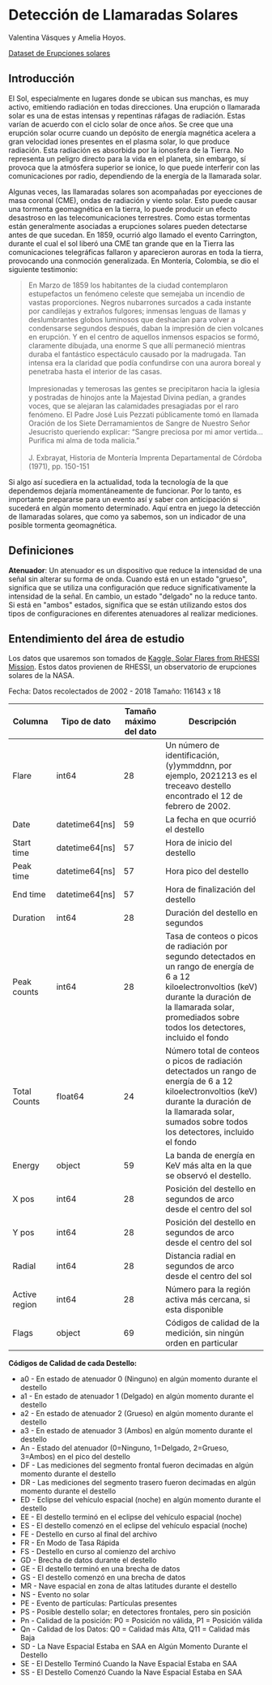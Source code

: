 # Detección de Llamaradas Solares
Valentina Vásques y Amelia Hoyos.

[Dataset de Erupciones solares](https://deepblue.lib.umich.edu/data/concern/data_sets/6w924c02q)

## Introducción
El Sol, especialmente en lugares donde se ubican sus manchas, es muy activo, emitiendo radiación en todas direcciones. Una erupción o llamarada solar es una de estas intensas y repentinas ráfagas de radiación. Estas varían de acuerdo con el ciclo solar de once años. Se cree que una erupción solar ocurre cuando un depósito de energía magnética acelera a gran velocidad iones presentes en el plasma solar, lo que produce radiación. Esta radiación es absorbida por la ionosfera de la Tierra. No representa un peligro directo para la vida en el planeta, sin embargo, sí provoca que la atmósfera superior se ionice, lo que puede interferir con las comunicaciones por radio, dependiendo de la energía de la llamarada solar.

Algunas veces, las llamaradas solares son acompañadas por eyecciones de masa coronal (CME), ondas de radiación y viento solar. Esto puede causar una tormenta geomagnética en la tierra, lo puede producir un efecto desastroso en las telecomunicaciones terrestres. Como estas tormentas están generalmente asociadas a erupciones solares pueden detectarse antes de que sucedan. En 1859, ocurrió algo llamado el evento Carrington, durante el cual el sol liberó una CME tan grande que en la Tierra las comunicaciones telegráficas fallaron y aparecieron auroras en toda la tierra, provocando una conmoción generalizada. En Montería, Colombia, se dio el siguiente testimonio:

<blockquote>
En Marzo de 1859 los habitantes de la ciudad contemplaron estupefactos un fenómeno celeste que semejaba un incendio de vastas proporciones. Negros nubarrones surcados a cada instante por candilejas y extraños fulgores; inmensas lenguas de llamas y deslumbrantes globos luminosos que deshacían para volver a condensarse segundos después, daban la impresión de cien volcanes en erupción. Y en el centro de aquellos inmensos espacios se formó, claramente dibujada, una enorme S que allí permaneció mientras duraba el fantástico espectáculo causado por la madrugada. Tan intensa era la claridad que podía confundirse con una aurora boreal y penetraba hasta el interior de las casas.
<br><br>
Impresionadas y temerosas las gentes se precipitaron hacia la iglesia y postradas de hinojos ante la Majestad Divina pedían, a grandes voces, que se alejaran las calamidades presagiadas por el raro fenómeno. El Padre José Luis Pezzati públicamente tomó en llamada Oración de los Siete Derramamientos de Sangre de Nuestro Señor Jesucristo queriendo explicar: “Sangre preciosa por mi amor vertida…Purifica mi alma de toda malicia.” 
<br><br> 
J. Exbrayat, Historia de Montería
Imprenta Departamental de Córdoba (1971), pp. 150-151
</blockquote>
Si algo así sucediera en la actualidad, toda la tecnología de la que dependemos dejaría momentáneamente de funcionar. Por lo tanto, es importante prepararse para un evento así y saber con anticipación si sucederá en algún momento determinado. Aquí entra en juego la detección de llamaradas solares, que como ya sabemos, son un indicador de una posible tormenta geomagnética.

## Definiciones
**Atenuador**: Un atenuador es un dispositivo que reduce la intensidad de una señal sin alterar su forma de onda. Cuando está en un estado "grueso", significa que se utiliza una configuración que reduce significativamente la intensidad de la señal. En cambio, un estado "delgado" no la reduce tanto. Si está en "ambos" estados, significa que se están utilizando estos dos tipos de configuraciones en diferentes atenuadores al realizar mediciones.

## Entendimiento del área de estudio
Los datos que usaremos son tomados de [Kaggle, Solar Flares from RHESSI Mission](https://www.kaggle.com/datasets/khsamaha/solar-flares-rhessi/data). Estos datos provienen de RHESSI, un observatorio de erupciones solares de la NASA. 

Fecha: Datos recolectados de  2002 - 2018
Tamaño: 116143 x 18

| Columna      | Tipo de dato | Tamaño máximo del dato | Descripción |
|--------------|--------------|------------------------|-------------|
| Flare        | int64        | 28                     | Un número de identificación, (y)ymmddnn, por ejemplo, 2021213 es el treceavo destello encontrado el 12 de febrero de 2002. |
| Date         |datetime64[ns]| 59                     | La fecha en que ocurrió el destello |
| Start time   |datetime64[ns]| 57                     | Hora de inicio del destello |
| Peak time    |datetime64[ns]| 57                     | Hora pico del destello |
| End time     |datetime64[ns]| 57                     | Hora de finalización del destello |
| Duration     | int64        | 28                     | Duración del destello en segundos |
| Peak counts  | int64        | 28                     | Tasa de conteos o picos de radiación por segundo detectados en un rango de energía de 6 a 12 kiloelectronvoltios (keV) durante la duración de la llamarada solar, promediados sobre todos los detectores, incluido el fondo |
| Total Counts | float64      | 24                     | Número total de conteos o picos de radiación detectados un rango de energía de 6 a 12 kiloelectronvoltios (keV) durante la duración de la llamarada solar, sumados sobre todos los detectores, incluido el fondo |
| Energy       | object       | 59                     | La banda de energía en KeV más alta en la que se observó el destello. |
| X pos        | int64        | 28                     | Posición del destello en segundos de arco desde el centro del sol |
| Y pos        | int64        | 28                     | Posición del destello en segundos de arco desde el centro del sol |
| Radial       | int64        | 28                     | Distancia radial en segundos de arco desde el centro del sol |
| Active region| int64        | 28                     | Número para la región activa más cercana, si esta disponible |
| Flags        | object       | 69                     | Códigos de calidad de la medición, sin ningún orden en particular |

**Códigos de Calidad de cada Destello:**

- a0 - En estado de atenuador 0 (Ninguno) en algún momento durante el destello
- a1 - En estado de atenuador 1 (Delgado) en algún momento durante el destello
- a2 - En estado de atenuador 2 (Grueso) en algún momento durante el destello
- a3 - En estado de atenuador 3 (Ambos) en algún momento durante el destello
- An - Estado del atenuador (0=Ninguno, 1=Delgado, 2=Grueso, 3=Ambos) en el pico del destello
- DF - Las mediciones del segmento frontal fueron decimadas en algún momento durante el destello
- DR - Las mediciones del segmento trasero fueron decimadas en algún momento durante el destello
- ED - Eclipse del vehículo espacial (noche) en algún momento durante el destello
- EE - El destello terminó en el eclipse del vehículo espacial (noche)
- ES - El destello comenzó en el eclipse del vehículo espacial (noche)
- FE - Destello en curso al final del archivo
- FR - En Modo de Tasa Rápida
- FS - Destello en curso al comienzo del archivo
- GD - Brecha de datos durante el destello
- GE - El destello terminó en una brecha de datos
- GS - El destello comenzó en una brecha de datos
- MR - Nave espacial en zona de altas latitudes durante el destello
- NS - Evento no solar
- PE - Evento de partículas: Partículas presentes
- PS - Posible destello solar; en detectores frontales, pero sin posición
- Pn - Calidad de la posición: P0 = Posición no válida, P1  = Posición válida
- Qn - Calidad de los Datos: Q0 = Calidad más Alta, Q11 = Calidad más Baja
- SD - La Nave Espacial Estaba en SAA en Algún Momento Durante el Destello
- SE - El Destello Terminó Cuando la Nave Espacial Estaba en SAA
- SS - El Destello Comenzó Cuando la Nave Espacial Estaba en SAA
